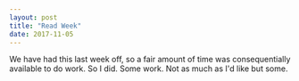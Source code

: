 ```yaml
---
layout: post
title: "Read Week"
date: 2017-11-05
---
```


We have had this last week off, so a fair amount of time was consequentially available to do work. So I did. Some work. Not as much as I'd like but some.
